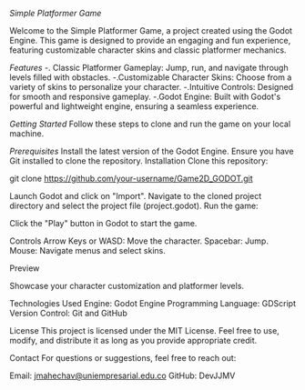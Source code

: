 *Simple Platformer Game*

Welcome to the Simple Platformer Game, a project created using the Godot Engine. This game is designed to provide an engaging and fun experience, featuring customizable character skins and classic platformer mechanics.
  
  *Features*
  -. Classic Platformer Gameplay: Jump, run, and navigate through levels filled with obstacles.
  -.Customizable Character Skins: Choose from a variety of skins to personalize your character.
  -.Intuitive Controls: Designed for smooth and responsive gameplay.
  -.Godot Engine: Built with Godot's powerful and lightweight engine, ensuring a seamless experience.

  *Getting Started*
Follow these steps to clone and run the game on your local machine.

  *Prerequisites*
Install the latest version of the Godot Engine.
Ensure you have Git installed to clone the repository.
Installation
  Clone this repository:

git clone https://github.com/your-username/Game2D_GODOT.git

Launch Godot and click on "Import".
Navigate to the cloned project directory and select the project file (project.godot).
Run the game:

Click the "Play" button in Godot to start the game.

Controls
Arrow Keys or WASD: Move the character.
Spacebar: Jump.
Mouse: Navigate menus and select skins.

Preview

Showcase your character customization and platformer levels.

Technologies Used
Engine: Godot Engine
Programming Language: GDScript
Version Control: Git and GitHub

License
This project is licensed under the MIT License. Feel free to use, modify, and distribute it as long as you provide appropriate credit.

Contact
For questions or suggestions, feel free to reach out:

Email: jmahechav@uniempresarial.edu.co
GitHub: DevJJMV
